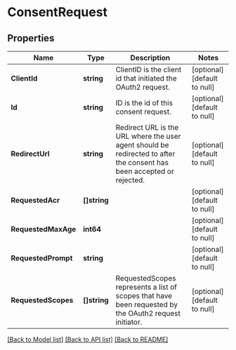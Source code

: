 # ConsentRequest

## Properties
Name | Type | Description | Notes
------------ | ------------- | ------------- | -------------
**ClientId** | **string** | ClientID is the client id that initiated the OAuth2 request. | [optional] [default to null]
**Id** | **string** | ID is the id of this consent request. | [optional] [default to null]
**RedirectUrl** | **string** | Redirect URL is the URL where the user agent should be redirected to after the consent has been accepted or rejected. | [optional] [default to null]
**RequestedAcr** | **[]string** |  | [optional] [default to null]
**RequestedMaxAge** | **int64** |  | [optional] [default to null]
**RequestedPrompt** | **string** |  | [optional] [default to null]
**RequestedScopes** | **[]string** | RequestedScopes represents a list of scopes that have been requested by the OAuth2 request initiator. | [optional] [default to null]

[[Back to Model list]](../README.md#documentation-for-models) [[Back to API list]](../README.md#documentation-for-api-endpoints) [[Back to README]](../README.md)


